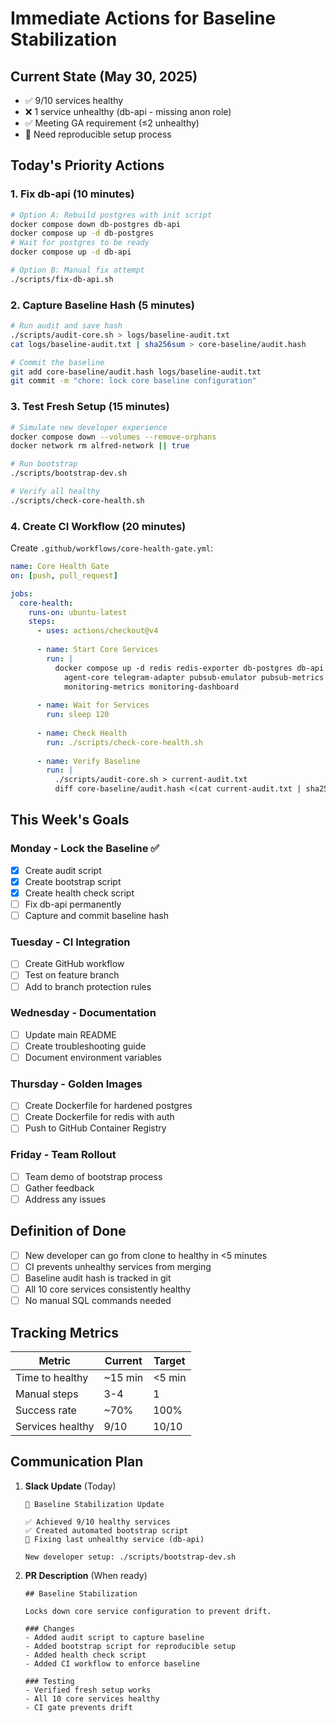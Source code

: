 # Immediate Actions for Baseline Stabilization

## Current State (May 30, 2025)
- ✅ 9/10 services healthy
- ❌ 1 service unhealthy (db-api - missing anon role)
- ✅ Meeting GA requirement (≤2 unhealthy)
- 🚧 Need reproducible setup process

## Today's Priority Actions

### 1. Fix db-api (10 minutes)
```bash
# Option A: Rebuild postgres with init script
docker compose down db-postgres db-api
docker compose up -d db-postgres
# Wait for postgres to be ready
docker compose up -d db-api

# Option B: Manual fix attempt
./scripts/fix-db-api.sh
```

### 2. Capture Baseline Hash (5 minutes)
```bash
# Run audit and save hash
./scripts/audit-core.sh > logs/baseline-audit.txt
cat logs/baseline-audit.txt | sha256sum > core-baseline/audit.hash

# Commit the baseline
git add core-baseline/audit.hash logs/baseline-audit.txt
git commit -m "chore: lock core baseline configuration"
```

### 3. Test Fresh Setup (15 minutes)
```bash
# Simulate new developer experience
docker compose down --volumes --remove-orphans
docker network rm alfred-network || true

# Run bootstrap
./scripts/bootstrap-dev.sh

# Verify all healthy
./scripts/check-core-health.sh
```

### 4. Create CI Workflow (20 minutes)
Create `.github/workflows/core-health-gate.yml`:
```yaml
name: Core Health Gate
on: [push, pull_request]

jobs:
  core-health:
    runs-on: ubuntu-latest
    steps:
      - uses: actions/checkout@v4
      
      - name: Start Core Services
        run: |
          docker compose up -d redis redis-exporter db-postgres db-api \
            agent-core telegram-adapter pubsub-emulator pubsub-metrics \
            monitoring-metrics monitoring-dashboard
            
      - name: Wait for Services
        run: sleep 120
        
      - name: Check Health
        run: ./scripts/check-core-health.sh
        
      - name: Verify Baseline
        run: |
          ./scripts/audit-core.sh > current-audit.txt
          diff core-baseline/audit.hash <(cat current-audit.txt | sha256sum)
```

## This Week's Goals

### Monday - Lock the Baseline ✅
- [x] Create audit script
- [x] Create bootstrap script
- [x] Create health check script
- [ ] Fix db-api permanently
- [ ] Capture and commit baseline hash

### Tuesday - CI Integration
- [ ] Create GitHub workflow
- [ ] Test on feature branch
- [ ] Add to branch protection rules

### Wednesday - Documentation
- [ ] Update main README
- [ ] Create troubleshooting guide
- [ ] Document environment variables

### Thursday - Golden Images
- [ ] Create Dockerfile for hardened postgres
- [ ] Create Dockerfile for redis with auth
- [ ] Push to GitHub Container Registry

### Friday - Team Rollout
- [ ] Team demo of bootstrap process
- [ ] Gather feedback
- [ ] Address any issues

## Definition of Done

- [ ] New developer can go from clone to healthy in <5 minutes
- [ ] CI prevents unhealthy services from merging
- [ ] Baseline audit hash is tracked in git
- [ ] All 10 core services consistently healthy
- [ ] No manual SQL commands needed

## Tracking Metrics

| Metric | Current | Target |
|--------|---------|---------|
| Time to healthy | ~15 min | <5 min |
| Manual steps | 3-4 | 1 |
| Success rate | ~70% | 100% |
| Services healthy | 9/10 | 10/10 |

## Communication Plan

1. **Slack Update** (Today)
   ```
   🎯 Baseline Stabilization Update
   
   ✅ Achieved 9/10 healthy services
   ✅ Created automated bootstrap script
   🚧 Fixing last unhealthy service (db-api)
   
   New developer setup: ./scripts/bootstrap-dev.sh
   ```

2. **PR Description** (When ready)
   ```
   ## Baseline Stabilization
   
   Locks down core service configuration to prevent drift.
   
   ### Changes
   - Added audit script to capture baseline
   - Added bootstrap script for reproducible setup
   - Added health check script
   - Added CI workflow to enforce baseline
   
   ### Testing
   - Verified fresh setup works
   - All 10 core services healthy
   - CI gate prevents drift
   ```